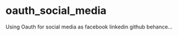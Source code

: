 oauth_social_media
==================

Using Oauth for social media as facebook linkedin github behance...
